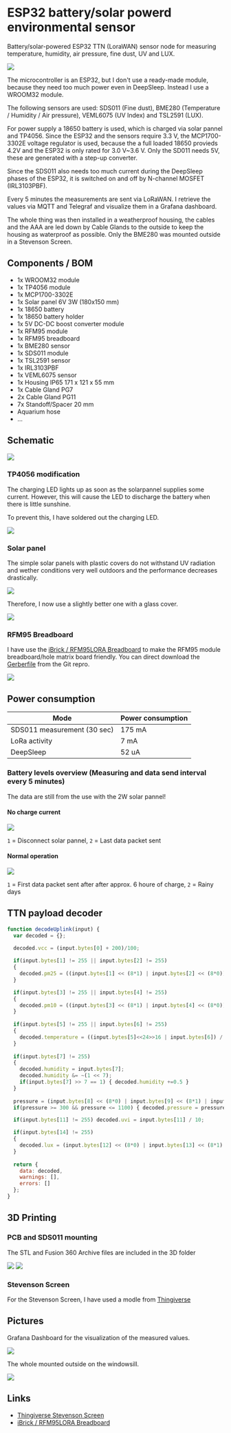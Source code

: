# ESP32 battery/solar powerd environmental sensor

Battery/solar-powered ESP32 TTN (LoraWAN) sensor node for measuring temperature, humidity, air pressure, fine dust, UV and LUX.

<img src="img/case_open.jpg">

The microcontroller is an ESP32, but I don't use a ready-made module, because they need too much power even in DeepSleep. Instead I use a WROOM32 module.

The following sensors are used: SDS011 (Fine dust),  BME280 (Temperature / Humidity / Air pressure), VEML6075 (UV Index) and TSL2591 (LUX).

For power supply a 18650 battery is used, which is charged via solar pannel and TP4056. Since the ESP32 and the sensors require 3.3 V, the MCP1700-3302E voltage regulator is used, because the a full loaded 18650 provieds 4.2V and the ESP32 is only rated for 3.0 V~3.6 V. Only the SD011 needs 5V, these are generated with a step-up converter.

Since the SDS011 also needs too much current during the DeepSleep phases of the ESP32, it is switched on and off by N-channel MOSFET (IRL3103PBF).

Every 5 minutes the measurements are sent via LoRaWAN. I retrieve the values via MQTT and Telegraf and visualize them in a Grafana dashboard.

The whole thing was then installed in a weatherproof housing, the cables and the AAA are led down by Cable Glands to the outside to keep the housing as waterproof as possible. Only the BME280 was mounted outside in a Stevenson Screen.

## Components / BOM

* 1x WROOM32 module
* 1x TP4056 module
* 1x MCP1700-3302E
* 1x Solar panel 6V 3W (180x150 mm)
* 1x 18650 battery
* 1x 18650 battery holder
* 1x 5V DC-DC boost converter module
* 1x RFM95 module
* 1x RFM95 breadboard
* 1x BME280 sensor
* 1x SDS011 module
* 1x TSL2591 sensor
* 1x IRL3103PBF
* 1x VEML6075 sensor
* 1x Housing IP65 171 x 121 x 55 mm
* 1x Cable Gland PG7
* 2x Cable Gland PG11
* 7x Standoff/Spacer 20 mm
* Aquarium hose
* ...

## Schematic

<img src="img/schematic.png">

### TP4056 modification

The charging LED lights up as soon as the solarpannel supplies some current. However, this will cause the LED to discharge the battery when there is little sunshine.

To prevent this, I have soldered out the charging LED.

<img src="img/TP4056_board_led.jpg">

### Solar panel

The simple solar panels with plastic covers do not withstand UV radiation and wether conditions very well outdoors and the performance decreases drastically.

<img src="img/solar_panel_bad.jpg">

Therefore, I now use a slightly better one with a glass cover.

<img src="img/solar_panel.jpg">

### RFM95 Breadboard

I have use the [iBrick / RFM95LORA Breadboard](https://github.com/iBrick/RFM95LORA_Breadboard) to make the RFM95 module breadboard/hole matrix board friendly. You can direct download the [Gerberfile](https://github.com/iBrick/RFM95LORA_Breadboard/blob/master/RFM95Breadboard.rar) from the Git repro.

<img src="img/rfm95_breadboard.jpg">

## Power consumption

| Mode | Power consumption |
| ---- | ----------------- |
| SDS011 measurement (30 sec) | 175 mA |
| LoRa activity | 7 mA |
| DeepSleep | 52 uA |

### Battery levels overview (Measuring and data send interval every 5 minutes)

The data are still from the use with the 2W solar pannel!

#### No charge current  

<img src="img/power_no_solar.jpg">

`1` = Disconnect solar pannel, `2` = Last data packet sent

#### Normal operation

<img src="img/power_operation.jpg">

`1` = First data packet sent after after approx. 6 houre of charge, `2` = Rainy days

## TTN payload decoder

```javascript
function decodeUplink(input) {
  var decoded = {};
  
  decoded.vcc = (input.bytes[0] + 200)/100;

  if(input.bytes[1] != 255 || input.bytes[2] != 255)
  {
    decoded.pm25 = ((input.bytes[1] << (8*1) | input.bytes[2] << (8*0)) / 10);
  }

  if(input.bytes[3] != 255 || input.bytes[4] != 255)
  {
    decoded.pm10 = ((input.bytes[3] << (8*1) | input.bytes[4] << (8*0)) / 10);
  }
  
  if(input.bytes[5] != 255 || input.bytes[6] != 255)
  {
    decoded.temperature = ((input.bytes[5]<<24>>16 | input.bytes[6]) / 10);
  }
  
  if(input.bytes[7] != 255)
  {
    decoded.humidity = input.bytes[7];
    decoded.humidity &= ~(1 << 7);
    if(input.bytes[7] >> 7 == 1) { decoded.humidity +=0.5 }
  }
  
  pressure = (input.bytes[8] << (8*0) | input.bytes[9] << (8*1) | input.bytes[10]  << (8*2)) / 100;
  if(pressure >= 300 && pressure <= 1100) { decoded.pressure = pressure }

  if(input.bytes[11] != 255) decoded.uvi = input.bytes[11] / 10;

  if(input.bytes[14] != 255)
  {
    decoded.lux = (input.bytes[12] << (8*0) | input.bytes[13] << (8*1) | input.bytes[14]  << (8*2)) / 100;
  }
  
  return {
    data: decoded,
    warnings: [],
    errors: []
  };
}
```

## 3D Printing

### PCB and SDS011 mounting

The STL and Fusion 360 Archive files are included in the 3D folder

<img src="img/sensor_mounting.jpg">
<img src="img/sensor_mounting_case.jpg">

### Stevenson Screen

For the Stevenson Screen, I have used a modle from [Thingiverse](https://www.thingiverse.com/thing:3044446/files)

## Pictures

Grafana Dashboard for the visualization of the measured values.

<img src="img/dashboard.jpg">

The whole mounted outside on the windowsill.

<img src="img/dust_sensor_outdoor.jpg">


## Links

* [Thingiverse Stevenson Screen](https://www.thingiverse.com/thing:3044446/files)
* [iBrick / RFM95LORA Breadboard](https://github.com/iBrick/RFM95LORA_Breadboard)
